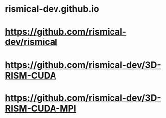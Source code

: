 # rismical-dev.github.io
# https://github.com/rismical-dev/rismical
# https://github.com/rismical-dev/3D-RISM-CUDA
# https://github.com/rismical-dev/3D-RISM-CUDA-MPI
